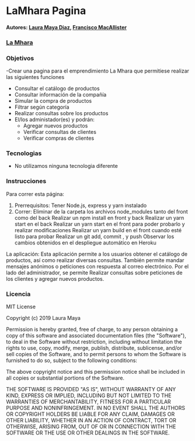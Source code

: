 # LaMhara Pagina

#### Autores: [Laura Maya Diaz](https://lmaya10.github.io/PaginaPersonal),  [Francisco MacAllister](https://fj-mac.github.io/MyWebPage/)
### [La Mhara](https://mhara.herokuapp.com)


### Objetivos 
-Crear una pagina para el emprendimiento La Mhara que permitiese realizar las siguientes funciones
 * Consultar el catálogo de productos
 * Consultar información de la compañía
 * Simular la compra de productos
 * Filtrar según categoría
 * Realizar consultas sobre los productos
 * El/los administador(es) y podrán:
   * Agregar nuevos productos
   * Verificar consultas de clientes
   * Verificar compras de clientes
   
### Tecnologias
* No utilizamos ninguna tecnologia diferente

### Instrucciones

Para correr esta página:
1. Prerrequisitos:
 Tener Node.js, express y yarn instalado
2. Correr: 
Eliminar de la carpeta los archivos node_modules tanto del front como del back
Realizar un npm install en front y back
Realizar un yarn start en el back
Realizar un yarn start en el front para poder probarlo y realizar modificaciones
Realizar un yarn build en el front cuando esté listo para probar
Realizar un git add, commit , y push
Observar los cambios obtenidos en el despliegue automático en Heroku

La aplicación: 
Esta aplicación permite a los usuarios obtener el catálogo de productos, así como realizar diversas consultas. También permite mandar mensajes anónimos o peticiones con respuesta al correo electrónico. Por el lado del administrador, se permite Realizar consultas sobre peticiones de los clientes y agregar nuevos productos. 

### Licencia

MIT License

Copyright (c) 2019 Laura Maya

Permission is hereby granted, free of charge, to any person obtaining a copy
of this software and associated documentation files (the "Software"), to deal
in the Software without restriction, including without limitation the rights
to use, copy, modify, merge, publish, distribute, sublicense, and/or sell
copies of the Software, and to permit persons to whom the Software is
furnished to do so, subject to the following conditions:

The above copyright notice and this permission notice shall be included in all
copies or substantial portions of the Software.

THE SOFTWARE IS PROVIDED "AS IS", WITHOUT WARRANTY OF ANY KIND, EXPRESS OR
IMPLIED, INCLUDING BUT NOT LIMITED TO THE WARRANTIES OF MERCHANTABILITY,
FITNESS FOR A PARTICULAR PURPOSE AND NONINFRINGEMENT. IN NO EVENT SHALL THE
AUTHORS OR COPYRIGHT HOLDERS BE LIABLE FOR ANY CLAIM, DAMAGES OR OTHER
LIABILITY, WHETHER IN AN ACTION OF CONTRACT, TORT OR OTHERWISE, ARISING FROM,
OUT OF OR IN CONNECTION WITH THE SOFTWARE OR THE USE OR OTHER DEALINGS IN THE
SOFTWARE.
